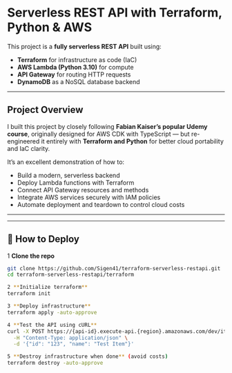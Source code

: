 #  Serverless REST API with Terraform, Python & AWS

This project is a **fully serverless REST API** built using:
- **Terraform** for infrastructure as code (IaC)
- **AWS Lambda (Python 3.10)** for compute
- **API Gateway** for routing HTTP requests
- **DynamoDB** as a NoSQL database backend

---

##  Project Overview

I built this project by closely following **Fabian Kaiser’s popular Udemy course**, originally designed for AWS CDK with TypeScript — but re-engineered it entirely with **Terraform and Python** for better cloud portability and IaC clarity.

It’s an excellent demonstration of how to:
- Build a modern, serverless backend
- Deploy Lambda functions with Terraform
- Connect API Gateway resources and methods
- Integrate AWS services securely with IAM policies
- Automate deployment and teardown to control cloud costs

---


---

## 🔧 How to Deploy

1️ **Clone the repo**

```bash
git clone https://github.com/Sigen41/terraform-serverless-restapi.git
cd terraform-serverless-restapi/terraform

2 **Initialize terraform**
terraform init

3 **Deploy infrastructure**
terraform apply -auto-approve

4 **Test the API using cURL**
curl -X POST https://{api-id}.execute-api.{region}.amazonaws.com/dev/items \
  -H "Content-Type: application/json" \
  -d '{"id": "123", "name": "Test Item"}'

5 **Destroy infrastructure when done** (avoid costs)
terraform destroy -auto-approve
